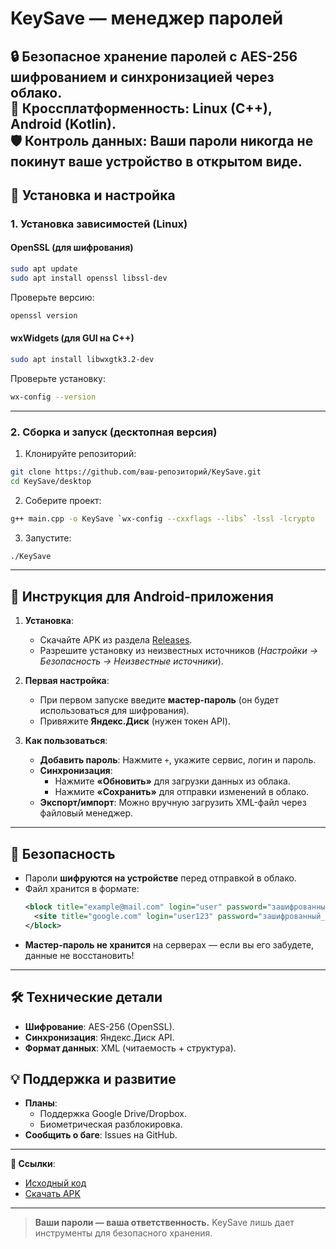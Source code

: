 # **KeySave — менеджер паролей**  

🔒 **Безопасное хранение паролей** с AES-256 шифрованием и синхронизацией через облако.  
📱 **Кроссплатформенность**: Linux (C++), Android (Kotlin).  
🛡️ **Контроль данных**: Ваши пароли никогда не покинут ваше устройство в открытом виде.  
---

## **🚀 Установка и настройка**  

### **1. Установка зависимостей (Linux)**  

#### **OpenSSL (для шифрования)**  
```bash
sudo apt update
sudo apt install openssl libssl-dev
```  
Проверьте версию:  
```bash
openssl version
```  

#### **wxWidgets (для GUI на C++)**  
```bash
sudo apt install libwxgtk3.2-dev
```  
Проверьте установку:  
```bash
wx-config --version
```  

---

### **2. Сборка и запуск (десктопная версия)**  
1. Клонируйте репозиторий:  
```bash
git clone https://github.com/ваш-репозиторий/KeySave.git
cd KeySave/desktop
```  
2. Соберите проект:  
```bash
g++ main.cpp -o KeySave `wx-config --cxxflags --libs` -lssl -lcrypto
```  
3. Запустите:  
```bash
./KeySave
```  

---

## **📱 Инструкция для Android-приложения**  

1. **Установка**:  
   - Скачайте APK из раздела [Releases](https://github.com/ваш-репозиторий/KeySave/releases).  
   - Разрешите установку из неизвестных источников (*Настройки → Безопасность → Неизвестные источники*).  

2. **Первая настройка**:  
   - При первом запуске введите **мастер-пароль** (он будет использоваться для шифрования).  
   - Привяжите **Яндекс.Диск** (нужен токен API).  

3. **Как пользоваться**:  
   - **Добавить пароль**: Нажмите `+`, укажите сервис, логин и пароль.  
   - **Синхронизация**:  
     - Нажмите **«Обновить»** для загрузки данных из облака.  
     - Нажмите **«Сохранить»** для отправки изменений в облако.  
   - **Экспорт/импорт**: Можно вручную загрузить XML-файл через файловый менеджер.  

---

## **🔐 Безопасность**  
- Пароли **шифруются на устройстве** перед отправкой в облако.  
- Файл хранится в формате:  
  ```xml
  <block title="example@mail.com" login="user" password="зашифрованный_пароль">
    <site title="google.com" login="user123" password="зашифрованный_пароль"/>
  </block>
  ```  
- **Мастер-пароль не хранится** на серверах — если вы его забудете, данные не восстановить!  

---

## **🛠 Технические детали**  
- **Шифрование**: AES-256 (OpenSSL).  
- **Синхронизация**: Яндекс.Диск API.  
- **Формат данных**: XML (читаемость + структура).  


## **💡 Поддержка и развитие**  
- **Планы**:  
  - Поддержка Google Drive/Dropbox.  
  - Биометрическая разблокировка.  
- **Сообщить о баге**: Issues на GitHub.  

--- 

**🔗 Ссылки**:  
- [Исходный код](https://github.com/ваш-репозиторий/KeySave)  
- [Скачать APK](https://github.com/ваш-репозиторий/KeySave/releases)  

--- 

> **Ваши пароли — ваша ответственность.** KeySave лишь дает инструменты для безопасного хранения.
